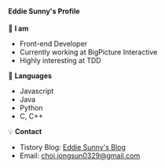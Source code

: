 #### Eddie Sunny's Profile

:eyes: **I am**
- Front-end Developer
- Currently working at BigPicture Interactive
- Highly interesting at TDD

:orange_book: **Languages**
- Javascript
- Java
- Python
- C, C++

:bulb: **Contact**
- Tistory Blog: [Eddie Sunny's Blog](https://eddie-sunny.tistory.com/)
- Email: [choi.jongsun0329@gmail.com](https://mail.google.com/mail/u/0/?view=cm&fs=1&tf=1&source=mailto&to=choi.jongsun0329@gmail.com)
